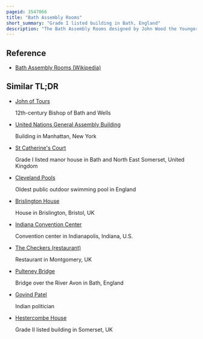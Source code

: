 ```yaml
---
pageid: 3547066
title: "Bath Assembly Rooms"
short_summary: "Grade I listed building in Bath, England"
description: "The Bath Assembly Rooms designed by John Wood the Younger in 1769 are a Set of Assembly Rooms located in the Heart of the World Heritage City of Bath in England which are now open to the Public as a Visitor Attraction. They are listed as a Grade I Building."
---
```


## Reference

- [Bath Assembly Rooms (Wikipedia)](https://en.wikipedia.org/?curid=3547066)

## Similar TL;DR

- [John of Tours](/tldr/en/john-of-tours)

  12th-century Bishop of Bath and Wells

- [United Nations General Assembly Building](/tldr/en/united-nations-general-assembly-building)

  Building in Manhattan, New York

- [St Catherine's Court](/tldr/en/st-catherines-court)

  Grade I listed manor house in Bath and North East Somerset, United Kingdom

- [Cleveland Pools](/tldr/en/cleveland-pools)

  Oldest public outdoor swimming pool in England

- [Brislington House](/tldr/en/brislington-house)

  House in Brislington, Bristol, UK

- [Indiana Convention Center](/tldr/en/indiana-convention-center)

  Convention center in Indianapolis, Indiana, U.S.

- [The Checkers (restaurant)](/tldr/en/the-checkers-restaurant)

  Restaurant in Montgomery, UK

- [Pulteney Bridge](/tldr/en/pulteney-bridge)

  Bridge over the River Avon in Bath, England

- [Govind Patel](/tldr/en/govind-patel)

  Indian politician

- [Hestercombe House](/tldr/en/hestercombe-house)

  Grade II listed building in Somerset, UK
